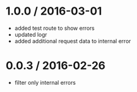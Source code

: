 
1.0.0 / 2016-03-01
==================

  * added test route to show errors
  * updated logr
  * added additional request data to internal error

0.0.3 / 2016-02-26
==================

  * filter only internal errors
